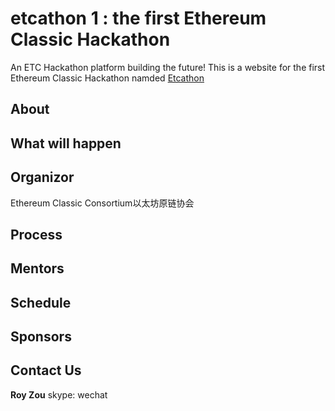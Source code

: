 # etcathon 1 : the first Ethereum Classic Hackathon
An ETC Hackathon platform building the future! 
This is a website for the first Ethereum Classic Hackathon namded [Etcathon](etcathon.org)


## About
## What will happen
## Organizor
Ethereum Classic Consortium以太坊原链协会
## Process
## Mentors
## Schedule
## Sponsors
## Contact Us
**Roy Zou**
skype: 
wechat

